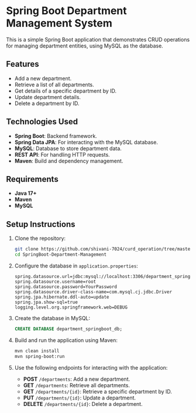 # Spring Boot Department Management System

This is a simple Spring Boot application that demonstrates CRUD operations for managing department entities, using MySQL as the database.

## Features

- Add a new department.
- Retrieve a list of all departments.
- Get details of a specific department by ID.
- Update department details.
- Delete a department by ID.

## Technologies Used

- **Spring Boot**: Backend framework.
- **Spring Data JPA**: For interacting with the MySQL database.
- **MySQL**: Database to store department data.
- **REST API**: For handling HTTP requests.
- **Maven**: Build and dependency management.

## Requirements

- **Java 17+**
- **Maven**
- **MySQL**

## Setup Instructions

1. Clone the repository:

   ```bash
   git clone https://github.com/shivani-7024/curd_operation/tree/master
   cd SpringBoot-Department-Management
   ```

2. Configure the database in `application.properties`:

   ```properties
   spring.datasource.url=jdbc:mysql://localhost:3306/department_springboot_db
   spring.datasource.username=root
   spring.datasource.password=YourPassword
   spring.datasource.driver-class-name=com.mysql.cj.jdbc.Driver
   spring.jpa.hibernate.ddl-auto=update
   spring.jpa.show-sql=true
   logging.level.org.springframework.web=DEBUG
   ```

3. Create the database in MySQL:

   ```sql
   CREATE DATABASE department_springboot_db;
   ```

4. Build and run the application using Maven:

   ```bash
   mvn clean install
   mvn spring-boot:run
   ```

5. Use the following endpoints for interacting with the application:

   - **POST** `/departments`: Add a new department.
   - **GET** `/departments`: Retrieve all departments.
   - **GET** `/departments/{id}`: Retrieve a specific department by ID.
   - **PUT** `/departments/{id}`: Update a department.
   - **DELETE** `/departments/{id}`: Delete a department.
